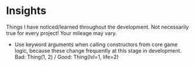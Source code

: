 # Insights
Things I have noticed/learned throughout the development. Not necessarily true for every project! Your mileage may vary.

- Use keyword arguments when calling constructors from core game logic, because these change frequently at this stage in development. Bad: Thing(1, 2) / Good: Thing(lvl=1, life=2)

